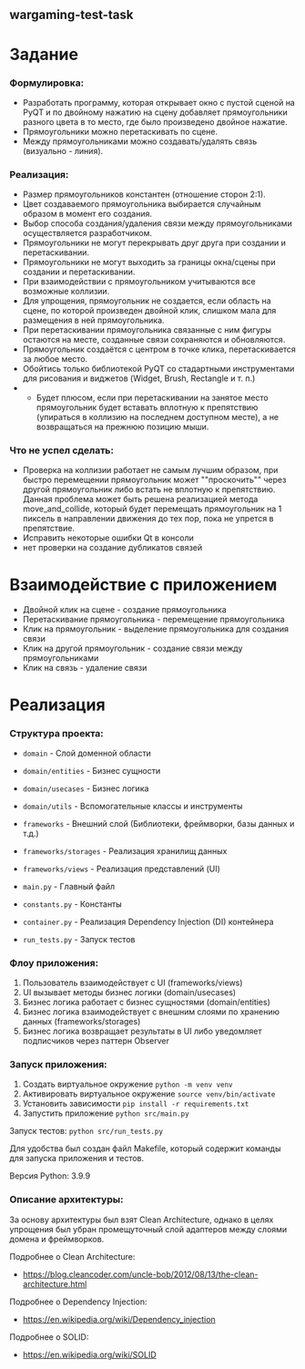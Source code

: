 ## wargaming-test-task

# Задание
### Формулировка:
- Разработать программу, которая открывает окно с пустой сценой на PyQT и по двойному нажатию на сцену добавляет прямоугольники разного цвета в то место, где было произведено двойное нажатие. 
- Прямоугольники можно перетаскивать по сцене. 
- Между прямоугольниками можно создавать/удалять связь (визуально - линия).

### Реализация:
- Размер прямоугольников константен (отношение сторон 2:1).
- Цвет создаваемого прямоугольника выбирается случайным образом в момент его создания.
- Выбор способа создания/удаления связи между прямоугольниками осуществляется разработчиком.
- Прямоугольники не могут перекрывать друг друга при создании и перетаскивании.
- Прямоугольники не могут выходить за границы окна/сцены при создании и перетаскивании.
- При взаимодействии с прямоугольником учитываются все возможные коллизии.
- Для упрощения, прямоугольник не создается, если область на сцене, по которой произведен двойной клик, слишком мала для размещения в ней прямоугольника.
- При перетаскивании прямоугольника связанные с ним фигуры остаются на месте, созданные связи сохраняются и обновляются.
- Прямоугольник создаётся с центром в точке клика, перетаскивается за любое место.
- Обойтись только библиотекой PyQT со стадартными инструментами для рисования и виджетов (Widget, Brush, Rectangle и т. п.)
- * Будет плюсом, если при перетаскивании на занятое место прямоугольник будет вставать вплотную к препятствию (упираться в коллизию  на последнем доступном месте), а не возвращаться на прежнюю позицию мыши.

### Что не успел сделать:
- Проверка на коллизии работает не самым лучшим образом, при быстро перемещении прямоугольник может ""проскочить"" через другой прямоугольник либо встать не вплотную к препятствию. Данная проблема может быть решена реализацией метода move_and_collide, который будет перемещать прямоугольник на 1 пиксель в направлении движения до тех пор, пока не упрется в препятствие.
- Исправить некоторые ошибки Qt в консоли
- нет проверки на создание дубликатов связей

# Взаимодействие с приложением
- Двойной клик на сцене - создание прямоугольника
- Перетаскивание прямоугольника - перемещение прямоугольника
- Клик на прямоугольник - выделение прямоугольника для создания связи
- Клик на другой прямоугольник - создание связи между прямоугольниками
- Клик на связь - удаление связи
 

# Реализация
### Структура проекта:
- `domain` - Слой доменной области
- `domain/entities` - Бизнес сущности
- `domain/usecases` - Бизнес логика
- `domain/utils` - Вспомогательные классы и инструменты

- `frameworks` - Внешний слой (Библиотеки, фреймворки, базы данных и т.д.)
- `frameworks/storages` - Реализация хранилищ данных
- `frameworks/views` - Реализация представлений (UI)

- `main.py` - Главный файл
- `constants.py` - Константы
- `container.py` - Реализация Dependency Injection (DI) контейнера
- `run_tests.py` - Запуск тестов

### Флоу приложения:
1. Пользователь взаимодействует с UI (frameworks/views)
2. UI вызывает методы бизнес логики (domain/usecases)
3. Бизнес логика работает с бизнес сущностями (domain/entities)
4. Бизнес логика взаимодействует с внешним слоями по хранению данных (frameworks/storages)
5. Бизнес логика возвращает результаты в UI либо уведомляет подписчиков через паттерн Observer

### Запуск приложения:
1. Создать виртуальное окружение `python -m venv venv`
2. Активировать виртуальное окружение `source venv/bin/activate`
3. Установить зависимости `pip install -r requirements.txt`
4. Запустить приложение `python src/main.py`

Запуск тестов: `python src/run_tests.py`

Для удобства был создан файл Makefile, который содержит команды для запуска приложения и тестов.

Версия Python: 3.9.9

### Описание архитектуры:
За основу архитектуры был взят Clean Architecture, однако в целях упрощения был убран промещуточный слой адаптеров между слоями домена и фреймворков.

Подробнее о Clean Architecture:
- https://blog.cleancoder.com/uncle-bob/2012/08/13/the-clean-architecture.html

Подробнее о Dependency Injection:
- https://en.wikipedia.org/wiki/Dependency_injection

Подробнее о SOLID:
- https://en.wikipedia.org/wiki/SOLID
